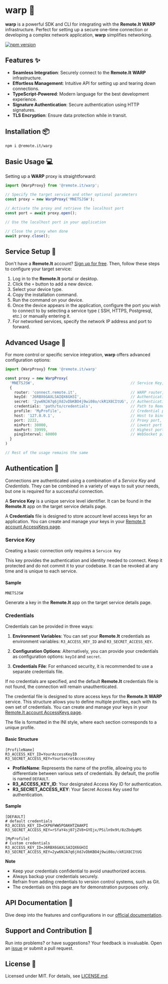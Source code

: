# warp :rocket:

**warp** is a powerful SDK and CLI for integrating with the **Remote.It** **WARP** infrastructure. Perfect
for setting up a secure one-time connection or developing a complex network application, **warp** simplifies networking.

[![npm version](https://badge.fury.io/js/%40remote.it%2Fwarp.svg)](https://www.npmjs.com/package/@remote.it/warp)

## Features :sparkles:

- **Seamless Integration**: Securely connect to the **Remote.It** **WARP** infrastructure.
- **Effortless Management**: Intuitive API for setting up and tearing down connections.
- **TypeScript-Powered**: Modern language for the best development experience.
- **Signature Authentication**: Secure authentication using HTTP signatures.
- **TLS Encryption**: Ensure data protection while in transit.

## Installation :package:

```shell
npm i @remote.it/warp
```

## Basic Usage :computer:

Setting up a **WARP** proxy is straightforward:

```typescript
import {WarpProxy} from '@remote.it/warp';

// Specify the target service and other optional parameters
const proxy = new WarpProxy('MNETSJSW');

// Activate the proxy and retrieve the localhost port
const port = await proxy.open();

// Use the localhost port in your application

// Close the proxy when done
await proxy.close();
```

## Service Setup :dart:

Don't have a **Remote.It** account? [Sign up for free](https://app.**Remote.It**/#/sign-up). Then, follow these steps to
configure your target service:

1. Log in to the **Remote.It** portal or desktop.
2. Click the `+` button to add a new device.
3. Select your device type.
4. Copy the installation command.
5. Run the command on your device.
6. Once the device appears in the application, configure the port you wish to connect to by selecting a service type (
   SSH,
   HTTPS, Postgresql, etc.) or manually entering it.
7. For networked services, specify the network IP address and port to forward.

## Advanced Usage :wrench:

For more control or specific service integration, **warp** offers advanced configuration options:

```typescript
import {WarpProxy} from '@remote.it/warp'

const proxy = new WarpProxy(
  'MNETSJSW',                                           // Service Key, required
  {
    router: 'connect.remote.it',                        // WARP router, defaults to 'connect.remote.it'
    keyId: 'J6RBX6GAXLSAIQX6GH3I',                      // Authentication key ID, defaults to process.env.R3_ACCESS_KEY_ID
    secret: '2yw6NJA7q6jXdJvDbKBO4j9wi08o/ckR1X8CItUG', // Authentication secret, defaults to process.env.R3_SECRET_ACCESS_KEY
    credentials: 'path/to/credentials',                 // Path to Remote.It credentials file, defaults to ~/.remoteit/credentials
    profile: 'MyProfile',                               // Credential profile name to use, defaults to 'DEFAULT'
    host: '127.0.0.1',                                  // Host to bind to, defaults to '127.0.0.1'
    port: 2222,                                         // Proxy port, defaults to first available port in the range below
    minPort: 30000,                                     // Lowest port for available port search, defaults to 30000
    maxPort: 39999,                                     // Highest port for available port search, defaults to 39999
    pingInterval: 60000                                 // WebSocket ping interval, defaults to 60000 ms
  }
)

// Rest of the usage remains the same
```

## Authentication :key:

Connections are authenticated using a combination of a _Service Key_ and _Credentials_. They can be combined in a
variety of ways to suit your needs, but one is required for a successful connection.

A **Service Key** is a unique service level identifier. It can be found in the **Remote.It** app on the target service
details page.

A **Credentials** file is designed to store account level access keys for an application. You can create and manage your
keys in your [Remote.It account AccessKeys page](https://link.remote.it/credentials).

### Service Key

Creating a basic connection only requires a `Service Key`

This key provides the authentication and identity needed to connect. Keep it protected and do not commit it to your
codebase. It can be revoked at any time and is unique to each service.

#### Sample

```
MNETSJSW
```

Generate a key in the **Remote.It** app on the target service details page.

### Credentials

Credentials can be provided in three ways:

1. **Environment Variables**: You can set your **Remote.It** credentials as environment variables: `R3_ACCESS_KEY_ID`
   and `R3_SECRET_ACCESS_KEY`.

2. **Configuration Options**: Alternatively, you can provide your credentials as configuration options: `keyId`
   and `secret`.

3. **Credentials File**: For enhanced security, it is recommended to use a separate credentials file.

If no credentials are specified, and the default **Remote.It** credentials file is not found, the connection will remain
unauthenticated.

The credential file is designed to store access keys for the **Remote.It** **WARP** service. This structure allows you
to define
multiple profiles, each with its own set of credentials. You can create and manage your keys in
your [Remote.It account AccessKeys page](https://link.remote.it/credentials).

The file is formatted in the INI style, where each section corresponds to a unique profile.

#### Basic Structure

```credentials
[ProfileName]
R3_ACCESS_KEY_ID=YourAccessKeyID
R3_SECRET_ACCESS_KEY=YourSecretAccessKey
```

- **ProfileName**: Represents the name of the profile, allowing you to differentiate between various sets of
  credentials. By default, the profile is named `DEFAULT`.
- **R3_ACCESS_KEY_ID**: Your designated Access Key ID for authentication.
- **R3_SECRET_ACCESS_KEY**: Your Secret Access Key used for authentication.

#### Sample

```credentials
[DEFAULT]
# default credentials
R3_ACCESS_KEY_ID=CKP6FWW5POAKHTZAAKPI
R3_SECRET_ACCESS_KEY=rSfaY4sj07jZV8+GYEjx/PSiln9x9t/8zZbdpgMS

[MyProfile]
# Custom credentials
R3_ACCESS_KEY_ID=J6RBX6GAXLSAIQX6GH3I
R3_SECRET_ACCESS_KEY=2yw6NJA7q6jXdJvDbKBO4j9wi08o/ckR1X8CItUG
```

**Note**

- Keep your credentials confidential to avoid unauthorized access.
- Always backup your credentials securely.
- Refrain from adding credentials to version control systems, such as Git.
- The credentials on this page are for demonstration purposes only.

## API Documentation :book:

Dive deep into the features and configurations in our [official documentation](https://github.com/remoteit/warp-js).

## Support and Contribution :raising_hand:

Run into problems? or have suggestions? Your feedback is invaluable. Open
an [issue](https://github.com/remoteit/warp-js/issues) or submit a pull request.

## License :page_facing_up:

Licensed under MIT. For details, see [LICENSE.md](LICENSE.md).

